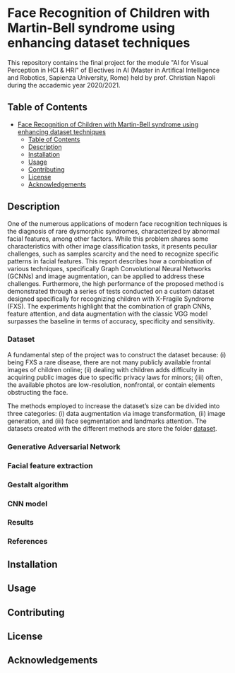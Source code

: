 # Face Recognition of Children with Martin-Bell syndrome using enhancing dataset techniques
This repository contains the final project for the module "AI for Visual Perception in HCI & HRI" of Electives in AI (Master in Artifical Intelligence and Robotics, Sapienza University, Rome) held by prof. Christian Napoli during the accademic year 2020/2021. 

## Table of Contents
- [Face Recognition of Children with Martin-Bell syndrome using enhancing dataset techniques](#Face-Recognition-of-Children-with-Martin-Bell-syndrome-using-enhancing-dataset-techniques)
  - [Table of Contents](#table-of-contents)
  - [Description](#description)
  - [Installation](#installation)
  - [Usage](#usage)
  - [Contributing](#contributing)
  - [License](#license)
  - [Acknowledgements](#acknowledgements)

## Description
One of the numerous applications of modern face recognition techniques is the diagnosis of rare dysmorphic syndromes, characterized by abnormal facial features, among other factors. While this problem shares some characteristics with other image classification tasks, it presents peculiar challenges, such as samples scarcity and the need to recognize specific patterns  in facial features. This report describes how a combination of various techniques, specifically Graph Convolutional Neural Networks (GCNNs) and image augmentation, can be applied to address these challenges. Furthermore, the high performance of the proposed method is demonstrated through a series of tests conducted on a custom dataset designed specifically for recognizing children with X-Fragile Syndrome (FXS). The experiments highlight that the combination of graph CNNs, feature attention, and data augmentation with the classic VGG model surpasses the baseline in terms of accuracy, specificity and sensitivity.

### Dataset
A fundamental step of the project was to construct the dataset because: (i) being FXS a rare disease, there are not many publicly available frontal images of children online; (ii) dealing with children adds difficulty in acquiring public images due to specific privacy laws for minors; (iii) often, the available photos are low-resolution, nonfrontal, or contain elements obstructing the face. 

The methods employed to increase the dataset’s size can be divided into three categories: (i) data augmentation via image transformation, (ii) image generation, and (iii) face segmentation and landmarks attention. 
The datasets created with the different methods are store the folder [dataset](datasets). 
### Generative Adversarial Network
### Facial feature extraction
### Gestalt algorithm
### CNN model
### Results
### References

## Installation
## Usage
## Contributing
## License
## Acknowledgements

